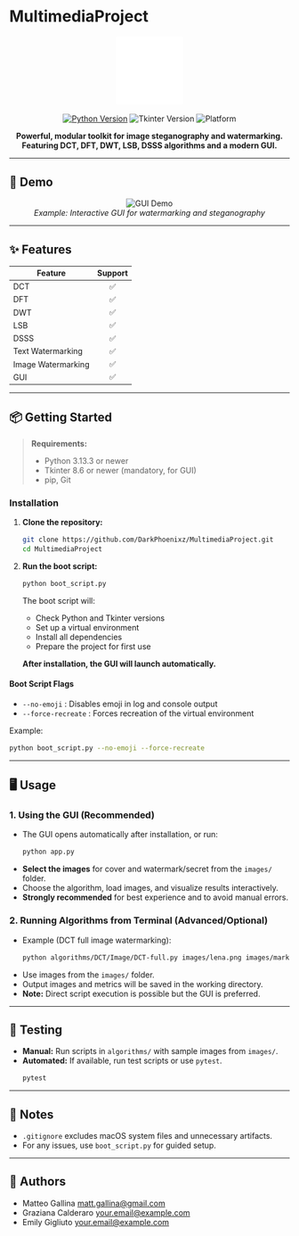 # MultimediaProject

<p align="center">
  <img src="githubDecors/logo.png" width="120" alt="Project Logo"/>
</p>

<p align="center">
  <a href="https://python.org/"><img src="https://img.shields.io/badge/python-3.13%2B-blue" alt="Python Version"></a>
  <img src="https://img.shields.io/badge/tkinter-8.6%2B-blueviolet" alt="Tkinter Version">
  <img src="https://img.shields.io/badge/platform-Windows%20%7C%20Linux%20%7C%20macOS-lightgrey" alt="Platform">
</p>

<p align="center">
  <b>Powerful, modular toolkit for image steganography and watermarking.<br/>
  Featuring DCT, DFT, DWT, LSB, DSSS algorithms and a modern GUI.</b>
</p>

---

## 🚀 Demo

<p align="center">
  <img src="githubDecors/example.gif" width="600" alt="GUI Demo"/>
  <br/>
  <i>Example: Interactive GUI for watermarking and steganography</i>
</p>

---

## ✨ Features

| Feature      | Support |
|--------------|:-------:|
| DCT          |   ✅    |
| DFT          |   ✅    |
| DWT          |   ✅    |
| LSB          |   ✅    |
| DSSS         |   ✅    |
| Text Watermarking | ✅ |
| Image Watermarking | ✅ |
| GUI          |   ✅    |

---

## 📦 Getting Started

> **Requirements:**<br/>
> - Python 3.13.3 or newer<br/>
> - Tkinter 8.6 or newer (mandatory, for GUI)<br/>
> - pip, Git

### Installation

1. **Clone the repository:**
   ```sh
   git clone https://github.com/DarkPhoenixz/MultimediaProject.git
   cd MultimediaProject
   ```
2. **Run the boot script:**
   ```sh
   python boot_script.py
   ```
   The boot script will:
   - Check Python and Tkinter versions
   - Set up a virtual environment
   - Install all dependencies
   - Prepare the project for first use

   **After installation, the GUI will launch automatically.**

#### Boot Script Flags
- `--no-emoji` : Disables emoji in log and console output
- `--force-recreate` : Forces recreation of the virtual environment

Example:
```sh
python boot_script.py --no-emoji --force-recreate
```

---

## 🖥️ Usage

### 1. **Using the GUI (Recommended)**
- The GUI opens automatically after installation, or run:
  ```sh
  python app.py
  ```
- **Select the images** for cover and watermark/secret from the `images/` folder.
- Choose the algorithm, load images, and visualize results interactively.
- **Strongly recommended** for best experience and to avoid manual errors.

### 2. **Running Algorithms from Terminal (Advanced/Optional)**
- Example (DCT full image watermarking):
  ```sh
  python algorithms/DCT/Image/DCT-full.py images/lena.png images/mark.png
  ```
- Use images from the `images/` folder.
- Output images and metrics will be saved in the working directory.
- **Note:** Direct script execution is possible but the GUI is preferred.

---

## 🧪 Testing

- **Manual:** Run scripts in `algorithms/` with sample images from `images/`.
- **Automated:** If available, run test scripts or use `pytest`.
  ```sh
  pytest
  ```

---

## 📝 Notes
- `.gitignore` excludes macOS system files and unnecessary artifacts.
- For any issues, use `boot_script.py` for guided setup.

---

## 👤 Authors
- Matteo Gallina <matt.gallina@gmail.com>
- Graziana Calderaro <your.email@example.com>
- Emily Gigliuto <your.email@example.com>
